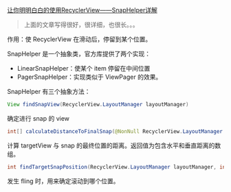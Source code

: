 [让你明明白白的使用RecyclerView——SnapHelper详解](https://www.jianshu.com/p/e54db232df62)

> 上面的文章写得很好，很详细，也很长。。。



作用：使 RecyclerView 在滑动后，停留到某个位置。

SnapHelper 是一个抽象类，官方库提供了两个实现：

* LinearSnapHelper：使某个 item 停留在中间位置
* PagerSnapHelper：实现类似于 ViewPager 的效果。

SnapHelper 有三个抽象方法：

```java
View findSnapView(RecyclerView.LayoutManager layoutManager)
```

确定进行 snap 的 view

```java
int[] calculateDistanceToFinalSnap(@NonNull RecyclerView.LayoutManager layoutManager, @NonNull View targetView)
```

计算 targetView 与 snap 的最终位置的距离。返回值为包含水平和垂直距离的数组。

```java
int findTargetSnapPosition(RecyclerView.LayoutManager layoutManager, int velocityX, int velocityY)
```

发生 fling 时，用来确定滚动到哪个位置。